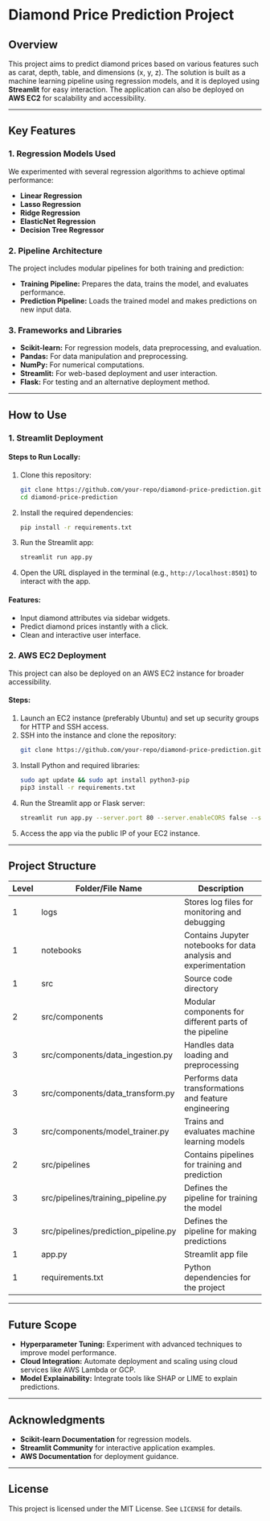 # Diamond Price Prediction Project

## Overview
This project aims to predict diamond prices based on various features such as carat, depth, table, and dimensions (x, y, z). The solution is built as a machine learning pipeline using regression models, and it is deployed using **Streamlit** for easy interaction. The application can also be deployed on **AWS EC2** for scalability and accessibility.

---

## Key Features

### 1. **Regression Models Used**
We experimented with several regression algorithms to achieve optimal performance:
- **Linear Regression**
- **Lasso Regression**
- **Ridge Regression**
- **ElasticNet Regression**
- **Decision Tree Regressor**

### 2. **Pipeline Architecture**
The project includes modular pipelines for both training and prediction:
- **Training Pipeline:** Prepares the data, trains the model, and evaluates performance.
- **Prediction Pipeline:** Loads the trained model and makes predictions on new input data.

### 3. **Frameworks and Libraries**
- **Scikit-learn:** For regression models, data preprocessing, and evaluation.
- **Pandas:** For data manipulation and preprocessing.
- **NumPy:** For numerical computations.
- **Streamlit:** For web-based deployment and user interaction.
- **Flask:** For testing and an alternative deployment method.

---

## How to Use

### 1. **Streamlit Deployment**
#### Steps to Run Locally:
1. Clone this repository:
   ```bash
   git clone https://github.com/your-repo/diamond-price-prediction.git
   cd diamond-price-prediction
   ```
2. Install the required dependencies:
   ```bash
   pip install -r requirements.txt
   ```
3. Run the Streamlit app:
   ```bash
   streamlit run app.py
   ```
4. Open the URL displayed in the terminal (e.g., `http://localhost:8501`) to interact with the app.

#### Features:
- Input diamond attributes via sidebar widgets.
- Predict diamond prices instantly with a click.
- Clean and interactive user interface.

### 2. **AWS EC2 Deployment**
This project can also be deployed on an AWS EC2 instance for broader accessibility.
#### Steps:
1. Launch an EC2 instance (preferably Ubuntu) and set up security groups for HTTP and SSH access.
2. SSH into the instance and clone the repository:
   ```bash
   git clone https://github.com/your-repo/diamond-price-prediction.git
   ```
3. Install Python and required libraries:
   ```bash
   sudo apt update && sudo apt install python3-pip
   pip3 install -r requirements.txt
   ```
4. Run the Streamlit app or Flask server:
   ```bash
   streamlit run app.py --server.port 80 --server.enableCORS false --server.enableXsrfProtection false
   ```
5. Access the app via the public IP of your EC2 instance.

---

## Project Structure

| Level | Folder/File Name                          | Description                                              |
|-------|------------------------------------------|----------------------------------------------------------|
| 1     | logs                                     | Stores log files for monitoring and debugging            |
| 1     | notebooks                                | Contains Jupyter notebooks for data analysis and experimentation |
| 1     | src                                      | Source code directory                                    |
| 2     | src/components                           | Modular components for different parts of the pipeline   |
| 3     | src/components/data_ingestion.py         | Handles data loading and preprocessing                   |
| 3     | src/components/data_transform.py         | Performs data transformations and feature engineering    |
| 3     | src/components/model_trainer.py          | Trains and evaluates machine learning models             |
| 2     | src/pipelines                            | Contains pipelines for training and prediction           |
| 3     | src/pipelines/training_pipeline.py       | Defines the pipeline for training the model              |
| 3     | src/pipelines/prediction_pipeline.py     | Defines the pipeline for making predictions              |
| 1     | app.py                                   | Streamlit app file                                       |
| 1     | requirements.txt                         | Python dependencies for the project                     |

---

## Future Scope
- **Hyperparameter Tuning:** Experiment with advanced techniques to improve model performance.
- **Cloud Integration:** Automate deployment and scaling using cloud services like AWS Lambda or GCP.
- **Model Explainability:** Integrate tools like SHAP or LIME to explain predictions.

---

## Acknowledgments
- **Scikit-learn Documentation** for regression models.
- **Streamlit Community** for interactive application examples.
- **AWS Documentation** for deployment guidance.

---

## License
This project is licensed under the MIT License. See `LICENSE` for details.



